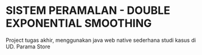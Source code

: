 # SISTEM PERAMALAN - DOUBLE EXPONENTIAL SMOOTHING
Project tugas akhir, menggunakan java web native sederhana studi kasus di UD. Parama Store